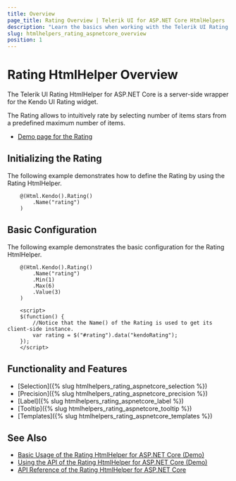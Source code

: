 ```yaml
---
title: Overview
page_title: Rating Overview | Telerik UI for ASP.NET Core HtmlHelpers
description: "Learn the basics when working with the Telerik UI Rating HtmlHelper for ASP.NET Core (MVC 6 or ASP.NET Core MVC)."
slug: htmlhelpers_rating_aspnetcore_overview
position: 1
---
```


# Rating HtmlHelper Overview

The Telerik UI Rating HtmlHelper for ASP.NET Core is a server-side wrapper for the Kendo UI Rating widget.

The Rating allows to intuitively rate by selecting number of items stars from a predefined maximum number of items.

* [Demo page for the Rating](https://demos.telerik.com/aspnet-core/rating/index)

## Initializing the Rating

The following example demonstrates how to define the Rating by using the Rating HtmlHelper.

```Razor
    @(Html.Kendo().Rating()
        .Name("rating")
    )
```

## Basic Configuration

The following example demonstrates the basic configuration for the Rating HtmlHelper.

```Razor
    @(Html.Kendo().Rating()
        .Name("rating")
        .Min(1)
        .Max(6)
        .Value(3)
    )

    <script>
    $(function() {
        //Notice that the Name() of the Rating is used to get its client-side instance.
        var rating = $("#rating").data("kendoRating");
    });
    </script>
```

## Functionality and Features

* [Selection]({% slug htmlhelpers_rating_aspnetcore_selection %})
* [Precision]({% slug htmlhelpers_rating_aspnetcore_precision %})
* [Label]({% slug htmlhelpers_rating_aspnetcore_label %})
* [Tooltip]({% slug htmlhelpers_rating_aspnetcore_tooltip %})
* [Templates]({% slug htmlhelpers_rating_aspnetcore_templates %})

## See Also

* [Basic Usage of the Rating HtmlHelper for ASP.NET Core (Demo)](https://demos.telerik.com/aspnet-core/rating/index)
* [Using the API of the Rating HtmlHelper for ASP.NET Core (Demo)](https://demos.telerik.com/aspnet-core/rating/api)
* [API Reference of the Rating HtmlHelper for ASP.NET Core](/api/rating)
